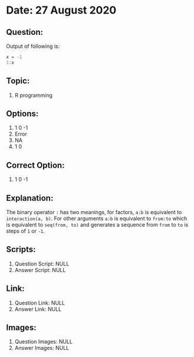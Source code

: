 # Date: 27 August 2020

## Question:
Output of following is:
```r
x = -1
1:x
```

## Topic:
1. R programming

## Options:
1. 1 0 -1
2. Error
3. NA
4. 1 0

## Correct Option:
1. 1 0 -1

## Explanation:
The binary operator `:` has two meanings, for factors, `a:b` is equivalent to `interaction(a, b)`. For other arguments `a:b` is equivalent to `from:to` which is equivalent to `seq(from, to)` and generates a sequence from `from` to `to` is steps of `1` or `-1`.

## Scripts:
1. Question Script: NULL
2. Answer Script: NULL

## Link:
1. Question Link: NULL
2. Answer Link: NULL

## Images:
1. Question Images: NULL
2. Answer Images: NULL
